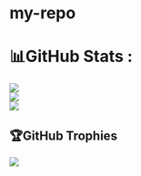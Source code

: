 # my-repo
# 📊GitHub Stats :
![](https://github-readme-stats.vercel.app/api?username=dhanwananishka&theme=radical&hide_border=false&include_all_commits=false&count_private=true)<br/>
![](https://github-readme-streak-stats.herokuapp.com/?user=dhanwananishka&theme=radical&hide_border=false)<br/>
![](https://github-readme-stats.vercel.app/api/top-langs/?username=dhanwantanishka&theme=radical&hide_border=false&include_all_commits=false&count_private=true&layout=compact)
## 🏆GitHub Trophies
![](https://github-trophies.vercel.app/?username=dhanwantanishka&theme=radical&no-frame=false&no-bg=false&margin-w=4)
